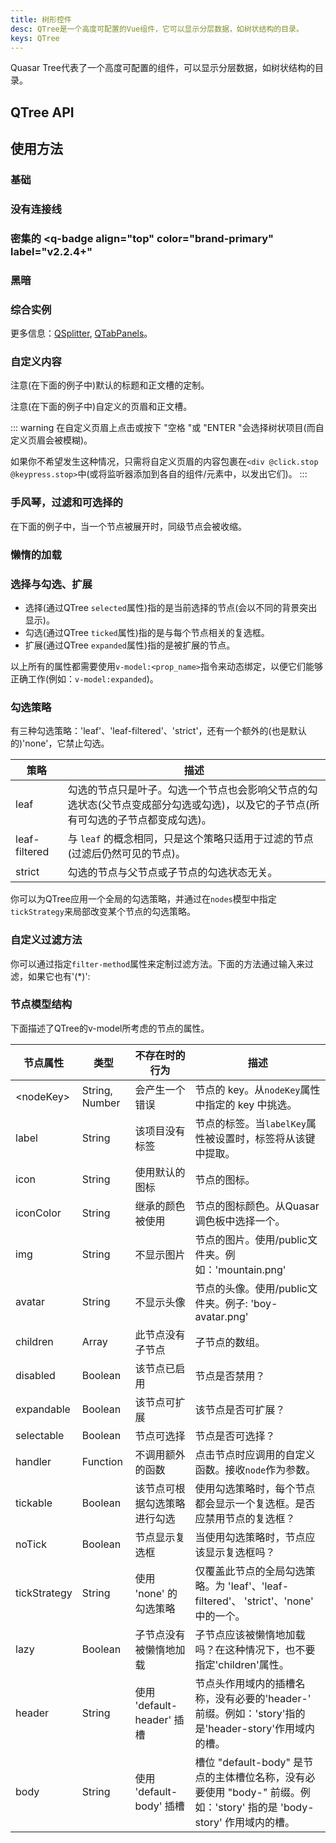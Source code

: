 ```yaml
---
title: 树形控件
desc: QTree是一个高度可配置的Vue组件，它可以显示分层数据，如树状结构的目录。
keys: QTree
---
```

Quasar Tree代表了一个高度可配置的组件，可以显示分层数据，如树状结构的目录。

## QTree API

<doc-api file="QTree" />

## 使用方法

### 基础

<doc-example title="基础" file="QTree/Basic" />

### 没有连接线

<doc-example title="无连接线" file="QTree/NoConnectors" />

### 密集的 <q-badge align="top" color="brand-primary" label="v2.2.4+"

<doc-example title="密集型" file="QTree/DenseTree" />

### 黑暗

<doc-example title="黑暗" file="QTree/Dark" dark />

### 综合实例

<doc-example title="使用QSplitter和QTabPanels" file="QTree/Splitter" />

更多信息：[QSplitter](/vue-components/splitter), [QTabPanels](/vue-components/tab-panels)。

### 自定义内容

注意(在下面的例子中)默认的标题和正文槽的定制。

<doc-example title="默认的页眉和页身槽" file="QTree/SlotsDefault" />

注意(在下面的例子中)自定义的页眉和正文槽。

<doc-example title="自定义节点" file="QTree/SlotsCustomized" />

::: warning
在自定义页眉上点击或按下 "空格 "或 "ENTER "会选择树状项目(而自定义页眉会被模糊)。

如果你不希望发生这种情况，只需将自定义页眉的内容包裹在`<div @click.stop @keypress.stop>`中(或将监听器添加到各自的组件/元素中，以发出它们)。
:::

### 手风琴，过滤和可选择的

在下面的例子中，当一个节点被展开时，同级节点会被收缩。

<doc-example title="Accordion模式" file="QTree/Accordion" />

<doc-example title="过滤节点" file="QTree/FilterDefault" />

<doc-example title="可选择的节点" file="QTree/Selectable" />

### 懒惰的加载

<doc-example title="懒惰加载节点" file="QTree/LazyLoad" />

### 选择与勾选、扩展

* 选择(通过QTree `selected`属性)指的是当前选择的节点(会以不同的背景突出显示)。
* 勾选(通过QTree `ticked`属性)指的是与每个节点相关的复选框。
* 扩展(通过QTree `expanded`属性)指的是被扩展的节点。

以上所有的属性都需要使用`v-model:<prop_name>`指令来动态绑定，以便它们能够正确工作(例如：`v-model:expanded`)。

<doc-example title="同步节点属性" file="QTree/Sync" />

### 勾选策略

有三种勾选策略：'leaf'、'leaf-filtered'、'strict'，还有一个额外的(也是默认的)'none'，它禁止勾选。

| 策略 | 描述 |
| --- | --- |
| leaf | 勾选的节点只是叶子。勾选一个节点也会影响父节点的勾选状态(父节点变成部分勾选或勾选)，以及它的子节点(所有可勾选的子节点都变成勾选)。|
| leaf-filtered | 与 `leaf` 的概念相同，只是这个策略只适用于过滤的节点(过滤后仍然可见的节点)。|
| strict | 勾选的节点与父节点或子节点的勾选状态无关。|

你可以为QTree应用一个全局的勾选策略，并通过在`nodes`模型中指定`tickStrategy`来局部改变某个节点的勾选策略。

<doc-example title="勾选策略" file="QTree/TickStrategy" />

### 自定义过滤方法
你可以通过指定`filter-method`属性来定制过滤方法。下面的方法通过输入来过滤，如果它也有'(*)':

<doc-example title="自定义过滤器" file="QTree/FilterCustom" />

### 节点模型结构
下面描述了QTree的v-model所考虑的节点的属性。

| 节点属性 | 类型 | 不存在时的行为 | 描述 |
| --- | --- | --- | --- |
| \<nodeKey\> | String, Number | 会产生一个错误 | 节点的 key。从`nodeKey`属性中指定的 key 中挑选。|
| label | String | 该项目没有标签 | 节点的标签。当`labelKey`属性被设置时，标签将从该键中提取。|
| icon | String | 使用默认的图标 | 节点的图标。|
| iconColor | String | 继承的颜色被使用 | 节点的图标颜色。从Quasar调色板中选择一个。|
| img | String | 不显示图片 | 节点的图片。使用/public文件夹。例如：'mountain.png' |
| avatar | String | 不显示头像 | 节点的头像。使用/public文件夹。例子: 'boy-avatar.png' |
| children | Array | 此节点没有子节点 | 子节点的数组。|
| disabled | Boolean | 该节点已启用 | 节点是否禁用？|
| expandable | Boolean | 该节点可扩展 | 该节点是否可扩展？|
| selectable | Boolean | 节点可选择 | 节点是否可选择？|
| handler | Function| 不调用额外的函数 | 点击节点时应调用的自定义函数。接收`node`作为参数。|
|tickable | Boolean | 该节点可根据勾选策略进行勾选　| 使用勾选策略时，每个节点都会显示一个复选框。是否应禁用节点的复选框？|
| noTick | Boolean | 节点显示复选框 | 当使用勾选策略时，节点应该显示复选框吗？|
| tickStrategy | String | 使用 'none' 的勾选策略 | 仅覆盖此节点的全局勾选策略。为 'leaf'、'leaf-filtered'、 'strict'、'none' 中的一个。|
| lazy | Boolean | 子节点没有被懒惰地加载 | 子节点应该被懒惰地加载吗？在这种情况下，也不要指定'children'属性。|
| header | String | 使用 'default-header' 插槽 | 节点头作用域内的插槽名称，没有必要的'header-' 前缀。例如：'story'指的是'header-story'作用域内的槽。|
| body | String | 使用 'default-body' 插槽 | 槽位 "default-body" 是节点的主体槽位名称，没有必要使用 "body-" 前缀。例如：'story' 指的是 'body-story' 作用域内的槽。|
